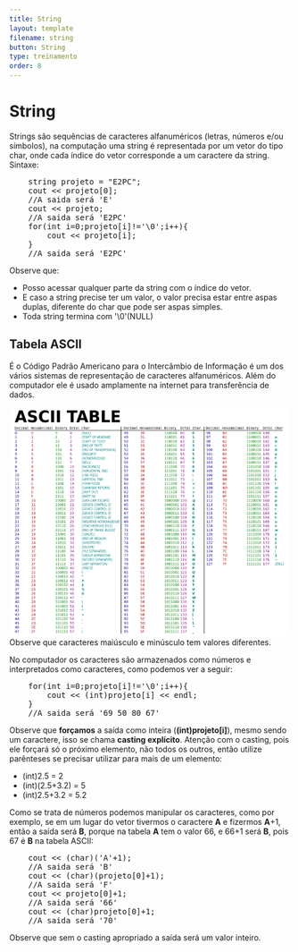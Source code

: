 ```yaml
---
title: String
layout: template
filename: string
button: String
type: treinamento
order: 8
---
```


# String

Strings são sequências de caracteres alfanuméricos (letras, números e/ou símbolos), na computação uma string é representada por um vetor do tipo char, onde cada índice do vetor corresponde a um caractere da string. Sintaxe:

<pre>
    string projeto = "E2PC";
    cout << projeto[0];
    //A saida será 'E'
    cout << projeto;
    //A saida será 'E2PC'
    for(int i=0;projeto[i]!='\0';i++){
        cout << projeto[i];
    }
    //A saida será 'E2PC'
</pre>

Observe que:

- Posso acessar qualquer parte da string com o índice do vetor. 
- E caso a string precise ter um valor, o valor precisa estar entre aspas duplas, diferente do char que pode ser aspas simples.
- Toda string termina com '\0'(NULL)

## Tabela ASCII
É o Código Padrão Americano para o Intercâmbio de Informação é um dos vários sistemas de representação de caracteres alfanuméricos. Além do computador ele é usado amplamente na internet para transferência de dados. 

![](../assets/images/tabela_ASCII.png)   
    Observe que caracteres maiúsculo e minúsculo tem valores diferentes.


No computador os caracteres são armazenados como números e interpretados como caracteres, como podemos ver a seguir:

<pre>
    for(int i=0;projeto[i]!='\0';i++){
        cout << (int)projeto[i] << endl;
    }
    //A saida será '69 50 80 67'
</pre>

Observe que **forçamos** a saída como inteira (**(int)projeto[i]**), mesmo sendo um caractere, isso se chama **casting explícito**. Atenção com o casting, pois ele forçará só o próximo elemento, não todos os outros, então utilize parênteses se precisar utilizar para mais de um elemento:
- (int)2.5 = 2
- (int)(2.5+3.2) = 5
- (int)2.5+3.2 = 5.2


Como se trata de números podemos manipular os caracteres, como por exemplo, se em um lugar do vetor tivermos o caractere **A** e fizermos **A**+1, então a saída será **B**, porque na tabela **A** tem o valor 66, e 66+1 será **B**, pois 67 é **B** na tabela ASCII:

<pre>
    cout << (char)('A'+1);
    //A saida será 'B'
    cout << (char)(projeto[0]+1);
    //A saida será 'F'
    cout << projeto[0]+1;
    //A saida será '66'
    cout << (char)projeto[0]+1;
    //A saida será '70'
</pre>
Observe que sem o casting apropriado a saída será um valor inteiro.

